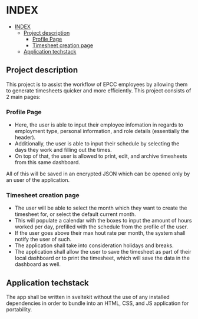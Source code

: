 # INDEX

- [INDEX](#index)
  - [Project description](#project-description)
    - [Profile Page](#profile-page)
    - [Timesheet creation page](#timesheet-creation-page)
  - [Application techstack](#application-techstack)

## Project description

This project is to assist the workflow of EPCC employees by allowing them to generate timesheets quicker and more efficiently. This project consists of 2 main pages:

### Profile Page

- Here, the user is able to input their employee infomation in regards to employment type, personal information, and role details (essentially the header).
- Additionally, the user is able to input their schedule by selecting the days they work and filling out the times.
- On top of that, the user is allowed to print, edit, and archive timesheets from this same dashboard.

All of this will be saved in an encrypted JSON which can be opened only by an user of the application.

### Timesheet creation page

- The user will be able to select the month which they want to create the timesheet for, or select the default current month.
- This will populate a calendar with the boxes to input the amount of hours worked per day, prefilled with the schedule from the profile of the user.
- If the user goes above their max hout rate per month, the system shall notify the user of such.
- The application shall take into consideration holidays and breaks.
- The application shall allow the user to save the timesheet as part of their local dashboard or to print the timesheet, which will save the data in the dashboard as well.

## Application techstack

The app shall be written in sveltekit without the use of any installed dependencies in order to bundle into an HTML, CSS, and JS application for portability.
